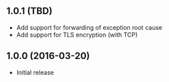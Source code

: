 ## 1.0.1 (TBD)

- Add support for forwarding of exception root cause
- Add support for TLS encryption (with TCP)

## 1.0.0 (2016-03-20)

- Initial release

